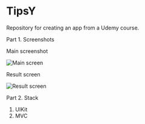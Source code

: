 # TipsY

Repository for creating an app from a Udemy course.

Part 1. Screenshots

Main screenshot

![Main screen](https://user-images.githubusercontent.com/95411693/178021669-9f274eae-7351-4dd1-bcd2-48a643586102.png)

Result screen

![Result screen](https://user-images.githubusercontent.com/95411693/178021958-a98bf317-28ee-4df7-88fd-9a222f77c116.png)


Part 2. Stack
1. UIKit
2. MVC
